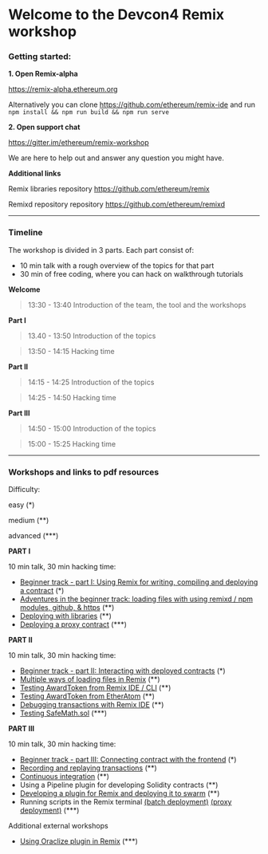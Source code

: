 # Welcome to the Devcon4 Remix workshop


### Getting started:


**1. Open Remix-alpha**

https://remix-alpha.ethereum.org

Alternatively you can clone https://github.com/ethereum/remix-ide and run `npm install && npm run build && npm run serve`


**2. Open support chat**

https://gitter.im/ethereum/remix-workshop

We are here to help out and answer any question you might have.


 **Additional links**

Remix libraries repository https://github.com/ethereum/remix

Remixd repository repository https://github.com/ethereum/remixd


---
### Timeline

The workshop is divided in 3 parts.
Each part consist of:
  - 10 min talk with a rough overview of the topics for that part
  - 30 min of free coding, where you can hack on walkthrough tutorials

  **Welcome**

  >13:30 - 13:40 Introduction of the team, the tool and the workshops

  **Part I**

  >13.40 - 13:50 Introduction of the topics

  >13:50 - 14:15 Hacking time


  **Part II**

  >14:15 - 14:25 Introduction of the topics

  >14:25 - 14:50 Hacking time

  **Part III**

  >14:50 - 15:00 Introduction of the topics

  >15:00 - 15:25 Hacking time


---
### Workshops and links to pdf resources

Difficulty:

easy (*)

medium (**)

advanced (***)

**PART I**

  10 min talk, 30 min hacking time:
- [Beginner track - part I: Using Remix for writing, compiling and deploying a contract](https://github.com/ethereum/remix-workshops/blob/master/basicDeployment/part1) (*)
- [Adventures in the beginner track: loading files with using remixd / npm modules, github, & https](https://github.com/ethereum/remix-workshops/tree/master/loading_via_npm_github_plugin) (**)
- [Deploying with libraries](https://github.com/ethereum/remix-workshops/tree/master/deployWithLibraries) (**)
- [Deploying a proxy contract](https://github.com/ethereum/remix-workshops/tree/master/proxyContractAwardToken) (***)


**PART II**

  10 min talk, 30 min hacking time:
- [Beginner track - part II: Interacting with deployed contracts](https://github.com/ethereum/remix-workshops/blob/master/basicDeployment/part2) (*)
- [Multiple ways of loading files in Remix](https://github.com/ethereum/remix-workshops/tree/master/loading_via_npm_github_plugin) (**)
- [Testing AwardToken from Remix IDE / CLI](https://github.com/ethereum/remix-workshops/tree/master/unitTesting) (**)
- [Testing AwardToken from EtherAtom](https://github.com/ethereum/remix-workshops/tree/master/atomEditorPlugin) (**)
- [Debugging transactions with Remix IDE](https://github.com/ethereum/remix-workshops/tree/master/debuggingLiveTransactions) (**)
- [Testing SafeMath.sol](https://github.com/ethereum/remix-workshops/tree/master/unitTesting/SafeMath) (***)


**PART III**

  10 min talk, 30 min hacking time:
- [Beginner track - part III: Connecting contract with the frontend](https://github.com/ethereum/remix-workshops/blob/master/basicDeployment/part3) (*)
- [Recording and replaying transactions](https://github.com/ethereum/remix-workshops/tree/master/recorder) (**)
- [Continuous integration](https://github.com/ethereum/remix-workshops/tree/master/continuousIntegration) (**)
- Using a Pipeline plugin for developing Solidity contracts (**)
- [Developing a plugin for Remix and deploying it to swarm](https://github.com/ethereum/remix-workshops/tree/master/simplePlugin) (**)
- Running scripts in the Remix terminal [(batch deployment)](https://github.com/ethereum/remix-workshops/tree/master/runningScript/batchDeployment) [(proxy deployment)](https://github.com/ethereum/remix-workshops/tree/master/runningScript/deployProxyContract) (***)


Additional external workshops

- [Using Oraclize plugin in Remix](https://medium.com/coinmonks/using-apis-in-your-ethereum-smart-contract-with-oraclize-95656434292e) (***)
